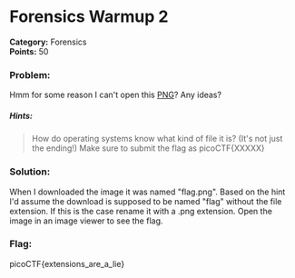 # Forensics Warmup 2
__Category:__ Forensics  
__Points:__ 50

### Problem:

Hmm for some reason I can't open this [PNG](flag.png)? Any ideas?

##### Hints:
> How do operating systems know what kind of file it is? (It's not just the ending!)
> Make sure to submit the flag as picoCTF{XXXXX}

### Solution:

When I downloaded the image it was named "flag.png". Based on the hint I'd assume the download is supposed to be named "flag" without the file extension. If this is the case rename it with a .png extension. Open the image in an image viewer to see the flag.

### Flag:

picoCTF{extensions_are_a_lie}


